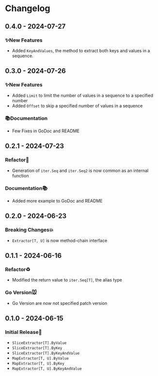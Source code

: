 # Changelog

## 0.4.0 - 2024-07-27

### ✨New Features

- Added `KeyAndValues`, the method to extract both keys and values in a sequence.

## 0.3.0 - 2024-07-26

### ✨New Features

- Added `Limit` to limit the number of values in a sequence to a specified number
- Added `Offset` to skip a specified number of values in a sequence

### 📚Documentation

- Few Fixes in GoDoc and README

## 0.2.1 - 2024-07-23

### Refactor🔨

- Generation of `iter.Seq` and `iter.Seq2` is now common as an internal function

### Documentation📚

- Added more example to GoDoc and README

## 0.2.0 - 2024-06-23

### Breaking Changes💥

- `Extractor[T, U]` is now method-chain interface

## 0.1.1 - 2024-06-16

### Refactor♻️

- Modified the return value to `iter.Seq[T]`, the alias type

### Go Version🐭

- Go Version are now not specified patch version

## 0.1.0 - 2024-06-15

### Initial Release🎉

- `SliceExtractor[T].ByValue`
- `SliceExtractor[T].ByKey`
- `SliceExtractor[T].ByKeyAndValue`
- `MapExtractor[T, U].ByValue`
- `MapExtractor[T, U].ByKey`
- `MapExtractor[T, U].ByKeyAndValue`
